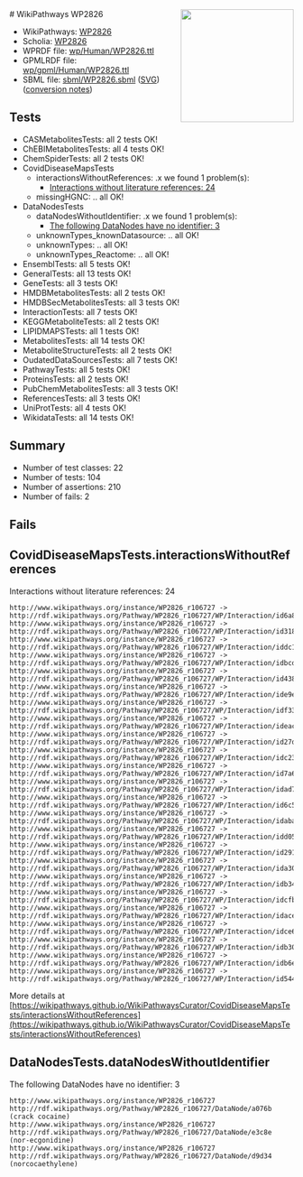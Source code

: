 <img style="float: right; width: 200px" src="../logo.png" />
# WikiPathways WP2826

* WikiPathways: [WP2826](https://identifiers.org/wikipathways:WP2826)
* Scholia: [WP2826](https://scholia.toolforge.org/wikipathways/WP2826)
* WPRDF file: [wp/Human/WP2826.ttl](../wp/Human/WP2826.ttl)
* GPMLRDF file: [wp/gpml/Human/WP2826.ttl](../wp/gpml/Human/WP2826.ttl)
* SBML file: [sbml/WP2826.sbml](../sbml/WP2826.sbml) ([SVG](../sbml/WP2826.svg)) ([conversion notes](../sbml/WP2826.txt))

## Tests
* CASMetabolitesTests: all 2 tests OK!
* ChEBIMetabolitesTests: all 4 tests OK!
* ChemSpiderTests: all 2 tests OK!
* CovidDiseaseMapsTests
    * interactionsWithoutReferences: .x we found 1 problem(s):
        * [Interactions without literature references: 24](#9701cd04)
    * missingHGNC: .. all OK!
* DataNodesTests
    * dataNodesWithoutIdentifier: .x we found 1 problem(s):
        * [The following DataNodes have no identifier: 3](#d2d32fa2)
    * unknownTypes_knownDatasource: .. all OK!
    * unknownTypes: .. all OK!
    * unknownTypes_Reactome: .. all OK!
* EnsemblTests: all 5 tests OK!
* GeneralTests: all 13 tests OK!
* GeneTests: all 3 tests OK!
* HMDBMetabolitesTests: all 2 tests OK!
* HMDBSecMetabolitesTests: all 3 tests OK!
* InteractionTests: all 7 tests OK!
* KEGGMetaboliteTests: all 2 tests OK!
* LIPIDMAPSTests: all 1 tests OK!
* MetabolitesTests: all 14 tests OK!
* MetaboliteStructureTests: all 2 tests OK!
* OudatedDataSourcesTests: all 7 tests OK!
* PathwayTests: all 5 tests OK!
* ProteinsTests: all 2 tests OK!
* PubChemMetabolitesTests: all 3 tests OK!
* ReferencesTests: all 3 tests OK!
* UniProtTests: all 4 tests OK!
* WikidataTests: all 14 tests OK!


## Summary

* Number of test classes: 22
* Number of tests: 104
* Number of assertions: 210
* Number of fails: 2

## Fails

<a name="9701cd04" />

## CovidDiseaseMapsTests.interactionsWithoutReferences

Interactions without literature references: 24
```
http://www.wikipathways.org/instance/WP2826_r106727 -> http://rdf.wikipathways.org/Pathway/WP2826_r106727/WP/Interaction/id6a8e4694
http://www.wikipathways.org/instance/WP2826_r106727 -> http://rdf.wikipathways.org/Pathway/WP2826_r106727/WP/Interaction/id318721c
http://www.wikipathways.org/instance/WP2826_r106727 -> http://rdf.wikipathways.org/Pathway/WP2826_r106727/WP/Interaction/iddc16f8de
http://www.wikipathways.org/instance/WP2826_r106727 -> http://rdf.wikipathways.org/Pathway/WP2826_r106727/WP/Interaction/idbcda7800
http://www.wikipathways.org/instance/WP2826_r106727 -> http://rdf.wikipathways.org/Pathway/WP2826_r106727/WP/Interaction/id4382e8c7
http://www.wikipathways.org/instance/WP2826_r106727 -> http://rdf.wikipathways.org/Pathway/WP2826_r106727/WP/Interaction/ide9e465ca
http://www.wikipathways.org/instance/WP2826_r106727 -> http://rdf.wikipathways.org/Pathway/WP2826_r106727/WP/Interaction/idf3388cf0
http://www.wikipathways.org/instance/WP2826_r106727 -> http://rdf.wikipathways.org/Pathway/WP2826_r106727/WP/Interaction/ideac95268
http://www.wikipathways.org/instance/WP2826_r106727 -> http://rdf.wikipathways.org/Pathway/WP2826_r106727/WP/Interaction/id27d0ded4
http://www.wikipathways.org/instance/WP2826_r106727 -> http://rdf.wikipathways.org/Pathway/WP2826_r106727/WP/Interaction/idc23ce708
http://www.wikipathways.org/instance/WP2826_r106727 -> http://rdf.wikipathways.org/Pathway/WP2826_r106727/WP/Interaction/id7a6a1001
http://www.wikipathways.org/instance/WP2826_r106727 -> http://rdf.wikipathways.org/Pathway/WP2826_r106727/WP/Interaction/idad7290bf
http://www.wikipathways.org/instance/WP2826_r106727 -> http://rdf.wikipathways.org/Pathway/WP2826_r106727/WP/Interaction/id6c5107a3
http://www.wikipathways.org/instance/WP2826_r106727 -> http://rdf.wikipathways.org/Pathway/WP2826_r106727/WP/Interaction/idaba00722
http://www.wikipathways.org/instance/WP2826_r106727 -> http://rdf.wikipathways.org/Pathway/WP2826_r106727/WP/Interaction/idd055d98f
http://www.wikipathways.org/instance/WP2826_r106727 -> http://rdf.wikipathways.org/Pathway/WP2826_r106727/WP/Interaction/id29105deb
http://www.wikipathways.org/instance/WP2826_r106727 -> http://rdf.wikipathways.org/Pathway/WP2826_r106727/WP/Interaction/ida30e13e1
http://www.wikipathways.org/instance/WP2826_r106727 -> http://rdf.wikipathways.org/Pathway/WP2826_r106727/WP/Interaction/idb341357
http://www.wikipathways.org/instance/WP2826_r106727 -> http://rdf.wikipathways.org/Pathway/WP2826_r106727/WP/Interaction/idcfb0126e
http://www.wikipathways.org/instance/WP2826_r106727 -> http://rdf.wikipathways.org/Pathway/WP2826_r106727/WP/Interaction/idace53063
http://www.wikipathways.org/instance/WP2826_r106727 -> http://rdf.wikipathways.org/Pathway/WP2826_r106727/WP/Interaction/idce660155
http://www.wikipathways.org/instance/WP2826_r106727 -> http://rdf.wikipathways.org/Pathway/WP2826_r106727/WP/Interaction/idb30a95eb
http://www.wikipathways.org/instance/WP2826_r106727 -> http://rdf.wikipathways.org/Pathway/WP2826_r106727/WP/Interaction/idb6e83fd0
http://www.wikipathways.org/instance/WP2826_r106727 -> http://rdf.wikipathways.org/Pathway/WP2826_r106727/WP/Interaction/id544bf7c
```

More details at [https://wikipathways.github.io/WikiPathwaysCurator/CovidDiseaseMapsTests/interactionsWithoutReferences](https://wikipathways.github.io/WikiPathwaysCurator/CovidDiseaseMapsTests/interactionsWithoutReferences)

<a name="d2d32fa2" />

## DataNodesTests.dataNodesWithoutIdentifier

The following DataNodes have no identifier: 3
```
http://www.wikipathways.org/instance/WP2826_r106727 http://rdf.wikipathways.org/Pathway/WP2826_r106727/DataNode/a076b (crack cocaine)
http://www.wikipathways.org/instance/WP2826_r106727 http://rdf.wikipathways.org/Pathway/WP2826_r106727/DataNode/e3c8e (nor-ecgonidine)
http://www.wikipathways.org/instance/WP2826_r106727 http://rdf.wikipathways.org/Pathway/WP2826_r106727/DataNode/d9d34 (norcocaethylene)
```


